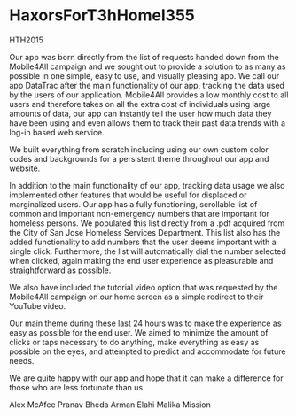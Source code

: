 # HaxorsForT3hHomel355
HTH2015

Our app was born directly from the list of requests handed down from the Mobile4All campaign and we sought out to provide a solution to as many as possible in one simple, easy to use, and visually pleasing app. We call our app DataTrac after the main functionality of our app, tracking the data used by the users of our application. Mobile4All provides a low monthly cost to all users and therefore takes on all the extra cost of individuals using large amounts of data, our app can instantly tell the user how much data they have been using and even allows them to track their past data trends with a log-in based web service.

We built everything from scratch including using our own custom color codes and backgrounds for a persistent theme throughout our app and website.

In addition to the main functionality of our app, tracking data usage we also implemented other features that would be useful for displaced or marginalized users. Our app has a fully functioning, scrollable list of common and important non-emergency numbers that are important for homeless persons. We populated this list directly from a .pdf acquired from the City of San Jose Homeless Services Department. This list also has the added functionality to add numbers that the user deems important with a single click. Furthermore, the list will automatically dial the number selected when clicked, again making the end user experience as pleasurable and straightforward as possible.

We also have included the tutorial video option that was requested by the Mobile4All campaign on our home screen as a simple redirect to their YouTube video.

Our main theme during these last 24 hours was to make the experience as easy as possible for the end user. We aimed to minimize the amount of clicks or taps necessary to do anything, make everything as easy as possible on the eyes, and attempted to predict and accommodate for future needs.

We are quite happy with our app and hope that it can make a difference for those who are less fortunate than us.

Alex McAfee Pranav Bheda Arman Elahi Malika Mission
